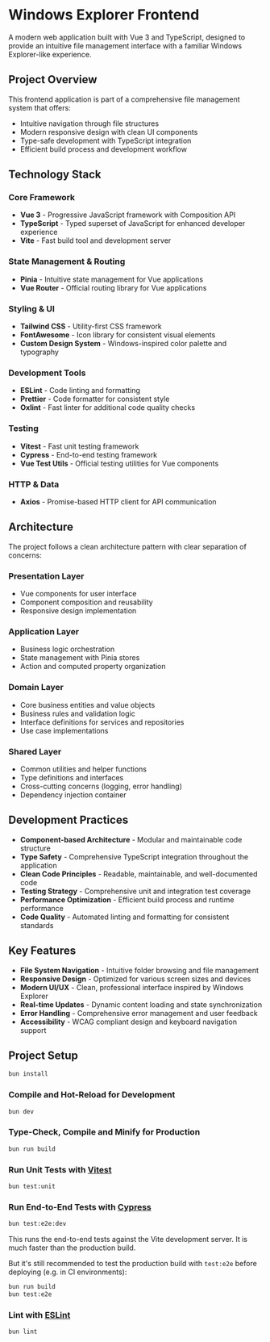 # Windows Explorer Frontend

A modern web application built with Vue 3 and TypeScript, designed to provide an intuitive file management interface with a familiar Windows Explorer-like experience.

## Project Overview

This frontend application is part of a comprehensive file management system that offers:

- Intuitive navigation through file structures
- Modern responsive design with clean UI components
- Type-safe development with TypeScript integration
- Efficient build process and development workflow

## Technology Stack

### Core Framework

- **Vue 3** - Progressive JavaScript framework with Composition API
- **TypeScript** - Typed superset of JavaScript for enhanced developer experience
- **Vite** - Fast build tool and development server

### State Management & Routing

- **Pinia** - Intuitive state management for Vue applications
- **Vue Router** - Official routing library for Vue applications

### Styling & UI

- **Tailwind CSS** - Utility-first CSS framework
- **FontAwesome** - Icon library for consistent visual elements
- **Custom Design System** - Windows-inspired color palette and typography

### Development Tools

- **ESLint** - Code linting and formatting
- **Prettier** - Code formatter for consistent style
- **Oxlint** - Fast linter for additional code quality checks

### Testing

- **Vitest** - Fast unit testing framework
- **Cypress** - End-to-end testing framework
- **Vue Test Utils** - Official testing utilities for Vue components

### HTTP & Data

- **Axios** - Promise-based HTTP client for API communication

## Architecture

The project follows a clean architecture pattern with clear separation of concerns:

### Presentation Layer

- Vue components for user interface
- Component composition and reusability
- Responsive design implementation

### Application Layer

- Business logic orchestration
- State management with Pinia stores
- Action and computed property organization

### Domain Layer

- Core business entities and value objects
- Business rules and validation logic
- Interface definitions for services and repositories
- Use case implementations

### Shared Layer

- Common utilities and helper functions
- Type definitions and interfaces
- Cross-cutting concerns (logging, error handling)
- Dependency injection container

## Development Practices

- **Component-based Architecture** - Modular and maintainable code structure
- **Type Safety** - Comprehensive TypeScript integration throughout the application
- **Clean Code Principles** - Readable, maintainable, and well-documented code
- **Testing Strategy** - Comprehensive unit and integration test coverage
- **Performance Optimization** - Efficient build process and runtime performance
- **Code Quality** - Automated linting and formatting for consistent standards

## Key Features

- **File System Navigation** - Intuitive folder browsing and file management
- **Responsive Design** - Optimized for various screen sizes and devices
- **Modern UI/UX** - Clean, professional interface inspired by Windows Explorer
- **Real-time Updates** - Dynamic content loading and state synchronization
- **Error Handling** - Comprehensive error management and user feedback
- **Accessibility** - WCAG compliant design and keyboard navigation support

## Project Setup

```sh
bun install
```

### Compile and Hot-Reload for Development

```sh
bun dev
```

### Type-Check, Compile and Minify for Production

```sh
bun run build
```

### Run Unit Tests with [Vitest](https://vitest.dev/)

```sh
bun test:unit
```

### Run End-to-End Tests with [Cypress](https://www.cypress.io/)

```sh
bun test:e2e:dev
```

This runs the end-to-end tests against the Vite development server.
It is much faster than the production build.

But it's still recommended to test the production build with `test:e2e` before deploying (e.g. in CI environments):

```sh
bun run build
bun test:e2e
```

### Lint with [ESLint](https://eslint.org/)

```sh
bun lint
```
